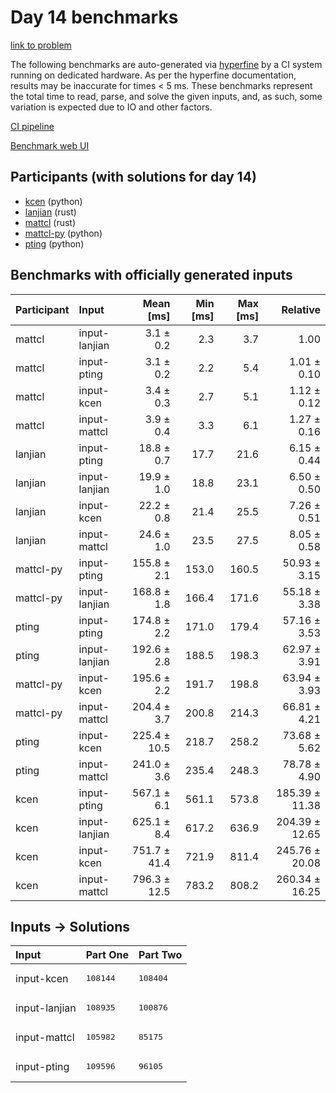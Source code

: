 # Day 14 benchmarks

[link to problem](https://adventofcode.com/2023/day/14)

The following benchmarks are auto-generated via
[hyperfine](https://github.com/sharkdp/hyperfine) by a CI system running on
dedicated hardware. As per the hyperfine documentation, results may be
inaccurate for times < 5 ms. These benchmarks represent the total time to read,
parse, and solve the given inputs, and, as such, some variation is expected due
to IO and other factors.

[CI pipeline](http://ci.papercode.net:8080/teams/main/pipelines/aoc2023)

[Benchmark web UI](https://aoc.ancalagon.black)


## Participants (with solutions for day 14)

- [kcen](https://github.com/kcen/aoc2023) (python)
- [lanjian](https://github.com/lanjian/aoc-2023) (rust)
- [mattcl](https://github.com/mattcl/aoc2023) (rust)
- [mattcl-py](https://github.com/mattcl/aoc2023-py) (python)
- [pting](https://github.com/pting/aoc2023) (python)


## Benchmarks with officially generated inputs

| Participant | Input | Mean [ms] | Min [ms] | Max [ms] | Relative |
|:---|:---|---:|---:|---:|---:|
| mattcl | input-lanjian | 3.1 ± 0.2 | 2.3 | 3.7 | 1.00 |
| mattcl | input-pting | 3.1 ± 0.2 | 2.2 | 5.4 | 1.01 ± 0.10 |
| mattcl | input-kcen | 3.4 ± 0.3 | 2.7 | 5.1 | 1.12 ± 0.12 |
| mattcl | input-mattcl | 3.9 ± 0.4 | 3.3 | 6.1 | 1.27 ± 0.16 |
| lanjian | input-pting | 18.8 ± 0.7 | 17.7 | 21.6 | 6.15 ± 0.44 |
| lanjian | input-lanjian | 19.9 ± 1.0 | 18.8 | 23.1 | 6.50 ± 0.50 |
| lanjian | input-kcen | 22.2 ± 0.8 | 21.4 | 25.5 | 7.26 ± 0.51 |
| lanjian | input-mattcl | 24.6 ± 1.0 | 23.5 | 27.5 | 8.05 ± 0.58 |
| mattcl-py | input-pting | 155.8 ± 2.1 | 153.0 | 160.5 | 50.93 ± 3.15 |
| mattcl-py | input-lanjian | 168.8 ± 1.8 | 166.4 | 171.6 | 55.18 ± 3.38 |
| pting | input-pting | 174.8 ± 2.2 | 171.0 | 179.4 | 57.16 ± 3.53 |
| pting | input-lanjian | 192.6 ± 2.8 | 188.5 | 198.3 | 62.97 ± 3.91 |
| mattcl-py | input-kcen | 195.6 ± 2.2 | 191.7 | 198.8 | 63.94 ± 3.93 |
| mattcl-py | input-mattcl | 204.4 ± 3.7 | 200.8 | 214.3 | 66.81 ± 4.21 |
| pting | input-kcen | 225.4 ± 10.5 | 218.7 | 258.2 | 73.68 ± 5.62 |
| pting | input-mattcl | 241.0 ± 3.6 | 235.4 | 248.3 | 78.78 ± 4.90 |
| kcen | input-pting | 567.1 ± 6.1 | 561.1 | 573.8 | 185.39 ± 11.38 |
| kcen | input-lanjian | 625.1 ± 8.4 | 617.2 | 636.9 | 204.39 ± 12.65 |
| kcen | input-kcen | 751.7 ± 41.4 | 721.9 | 811.4 | 245.76 ± 20.08 |
| kcen | input-mattcl | 796.3 ± 12.5 | 783.2 | 808.2 | 260.34 ± 16.25 |


## Inputs -> Solutions

| Input | Part One | Part Two |
|:---|:---|:---|
|input-kcen|<pre>108144</pre>|<pre>108404</pre>|
|input-lanjian|<pre>108935</pre>|<pre>100876</pre>|
|input-mattcl|<pre>105982</pre>|<pre>85175</pre>|
|input-pting|<pre>109596</pre>|<pre>96105</pre>|
